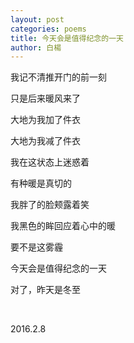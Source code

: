 ```yaml
---
layout: post
categories: poems
title: 今天会是值得纪念的一天
author: 白楊
---
```


我记不清推开门的前一刻

只是后来暖风来了

大地为我加了件衣

大地为我减了件衣

我在这状态上迷惑着

有种暖是真切的

我胖了的脸颊露着笑

我黑色的眸回应着心中的暖

要不是这雾霾

今天会是值得纪念的一天

对了，昨天是冬至

&nbsp;

2016.2.8


